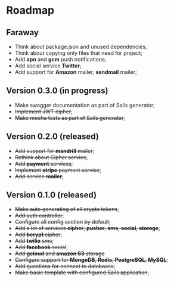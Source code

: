 # Roadmap

## Faraway

- Think about package.json and unused dependencies;
- Think about copying only files that need for project;
- Add **apn** and **gcm** push notifications;
- Add social service **Twitter**;
- Add support for **Amazon** mailer, **sendmail** mailer;

## Version 0.3.0 (in progress)

- Make swagger documentation as part of Sails generator;
- ~~Implement JWT cipher~~;
- ~~Make mocha tests as part of Sails generator~~;

## Version 0.2.0 (released)

- ~~Add support for **mandrill** mailer~~;
- ~~Rethink about Cipher service~~;
- ~~Add **payment** services~~;
- ~~Implement **stripe** payment service~~;
- ~~Add service **mailer**~~;

## Version 0.1.0 (released)
- ~~Make auto generating of all crypto tokens~~;
- ~~Add auth controller~~;
- ~~Configure all config section by default~~;
- ~~Add a lot of services **cipher**, **pusher**, **sms**, **social**, **storage**~~;
- ~~Add **bcrypt** cipher~~;
- ~~Add **twilio** sms~~;
- ~~Add **facebook** social~~;
- ~~Add **gcloud** and **amazon S3** storage~~
- ~~Configure support for **MongoDB**, **Redis**, **PostgreSQL**, **MySQL**~~;
- ~~Add questions for connect to databases~~;
- ~~Make basic template with configured Sails application~~;
